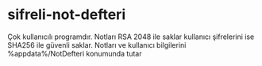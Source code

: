 # sifreli-not-defteri
Çok kullanıcılı programdır. Notları RSA 2048 ile saklar kullanıcı şifrelerini ise SHA256 ile güvenli saklar. Notları ve kullanıcı bilgilerini %appdata%/NotDefteri konumunda tutar
